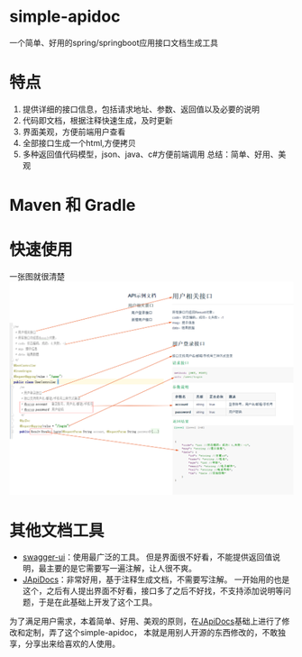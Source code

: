 # simple-apidoc
一个简单、好用的spring/springboot应用接口文档生成工具
  
# 特点
1. 提供详细的接口信息，包括请求地址、参数、返回值以及必要的说明
2. 代码即文档，根据注释快速生成，及时更新
3. 界面美观，方便前端用户查看  
4. 全部接口生成一个html,方便拷贝
5. 多种返回值代码模型，json、java、c#方便前端调用
总结：简单、好用、美观
# Maven 和 Gradle
 
# 快速使用
一张图就很清楚  
![apidemo](demo.png)


# 其他文档工具
 - [swagger-ui](https://github.com/swagger-api/swagger-ui)：使用最广泛的工具。 但是界面很不好看，不能提供返回值说明，最主要的是它需要写一遍注解，让人很不爽。
 - [JApiDocs](https://gitee.com/yeguozhong/JApiDocs)：非常好用，基于注释生成文档，不需要写注解。
 一开始用的也是这个，之后有人提出界面不好看，接口多了之后不好找，不支持添加说明等问题，于是在此基础上开发了这个工具。
 
为了满足用户需求，本着简单、好用、美观的原则，在[JApiDocs](https://gitee.com/yeguozhong/JApiDocs)基础上进行了修改和定制，弄了这个simple-apidoc，
本就是用别人开源的东西修改的，不敢独享，分享出来给喜欢的人使用。
